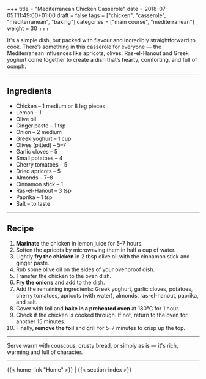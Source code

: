 +++
title = "Mediterranean Chicken Casserole"
date = 2018-07-05T11:49:00+01:00
draft = false
tags = ["chicken", "casserole", "mediterranean", "baking"]
categories = ["main course", "mediterranean"]
weight = 30
+++

It's a simple dish, but packed with flavour and incredibly straightforward to cook. There’s something in this casserole for everyone — the Mediterranean influences like apricots, olives, Ras-el-Hanout and Greek yoghurt come together to create a dish that’s hearty, comforting, and full of oomph.

---

## Ingredients

- Chicken – 1 medium or 8 leg pieces  
- Lemon – 1  
- Olive oil  
- Ginger paste – 1 tsp  
- Onion – 2 medium  
- Greek yoghurt – 1 cup  
- Olives (pitted) – 5–7  
- Garlic cloves – 5  
- Small potatoes – 4  
- Cherry tomatoes – 5  
- Dried apricots – 5  
- Almonds – 7–8  
- Cinnamon stick – 1  
- Ras-el-Hanout – 3 tsp  
- Paprika – 1 tsp  
- Salt – to taste  

---

## Recipe

1. **Marinate** the chicken in lemon juice for 5–7 hours.  
2. Soften the apricots by microwaving them in half a cup of water.  
3. Lightly **fry the chicken** in 2 tbsp olive oil with the cinnamon stick and ginger paste.  
4. Rub some olive oil on the sides of your ovenproof dish.  
5. Transfer the chicken to the oven dish.  
6. **Fry the onions** and add to the dish.  
7. Add the remaining ingredients: Greek yoghurt, garlic cloves, potatoes, cherry tomatoes, apricots (with water), almonds, ras-el-hanout, paprika, and salt.  
8. Cover with foil and **bake in a preheated oven** at 180°C for 1 hour.  
9. Check if the chicken is cooked through. If not, return to the oven for another 15 minutes.  
10. Finally, **remove the foil** and grill for 5–7 minutes to crisp up the top.

---

Serve warm with couscous, crusty bread, or simply as is — it's rich, warming and full of character.

---
{{< home-link "Home" >}} | {{< section-index >}}